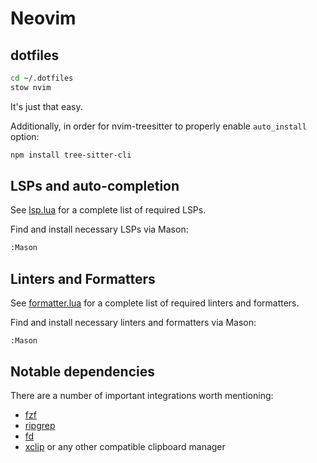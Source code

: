 # Neovim 

## dotfiles 

```bash
cd ~/.dotfiles
stow nvim
```

It's just that easy.

Additionally, in order for nvim-treesitter to properly enable `auto_install` option:

```bash
npm install tree-sitter-cli 
```

## LSPs and auto-completion

See [lsp.lua](./.config/nvim/lua/plugins/lsp.lua) for a complete list of required LSPs. 

Find and install necessary LSPs via Mason:

```bash 
:Mason
```

## Linters and Formatters 

See [formatter.lua](./.config/nvim/lua/plugins/formatter.lua) for a complete list of required linters and formatters. 

Find and install necessary linters and formatters via Mason: 

```vim
:Mason
```

## Notable dependencies

There are a number of important integrations worth mentioning: 

* [fzf](https://github.com/junegunn/fzf)
* [ripgrep](https://github.com/BurntSushi/ripgrep)
* [fd](https://github.com/sharkdp/fd) 
* [xclip](https://github.com/astrand/xclip) or any other compatible clipboard manager

